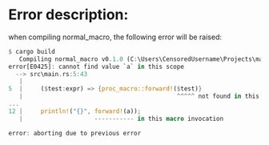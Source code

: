 # Error description:

when compiling normal_macro, the following error will be raised:

```rust
$ cargo build
   Compiling normal_macro v0.1.0 (C:\Users\CensoredUsername\Projects\macro_bug\normal_macro)
error[E0425]: cannot find value `a` in this scope
  --> src\main.rs:5:43
   |
5  |     ($test:expr) => {proc_macro::forward!($test)}
   |                                           ^^^^^ not found in this scope
...
12 |     println!("{}", forward!(a));
   |                    ----------- in this macro invocation

error: aborting due to previous error
```
